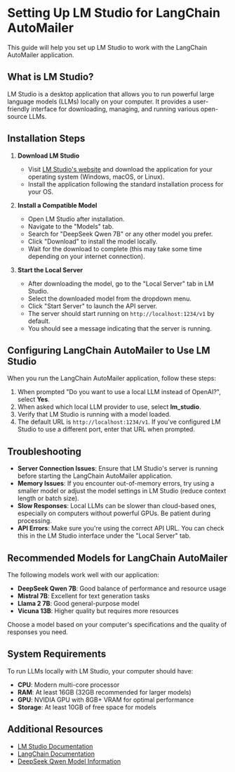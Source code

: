 # Setting Up LM Studio for LangChain AutoMailer

This guide will help you set up LM Studio to work with the LangChain AutoMailer application.

## What is LM Studio?

LM Studio is a desktop application that allows you to run powerful large language models (LLMs) locally on your computer. It provides a user-friendly interface for downloading, managing, and running various open-source LLMs.

## Installation Steps

1. **Download LM Studio**
   - Visit [LM Studio's website](https://lmstudio.ai/) and download the application for your operating system (Windows, macOS, or Linux).
   - Install the application following the standard installation process for your OS.

2. **Install a Compatible Model**
   - Open LM Studio after installation.
   - Navigate to the "Models" tab.
   - Search for "DeepSeek Qwen 7B" or any other model you prefer.
   - Click "Download" to install the model locally.
   - Wait for the download to complete (this may take some time depending on your internet connection).

3. **Start the Local Server**
   - After downloading the model, go to the "Local Server" tab in LM Studio.
   - Select the downloaded model from the dropdown menu.
   - Click "Start Server" to launch the API server.
   - The server should start running on `http://localhost:1234/v1` by default.
   - You should see a message indicating that the server is running.

## Configuring LangChain AutoMailer to Use LM Studio

When you run the LangChain AutoMailer application, follow these steps:

1. When prompted "Do you want to use a local LLM instead of OpenAI?", select **Yes**.
2. When asked which local LLM provider to use, select **lm_studio**.
3. Verify that LM Studio is running with a model loaded.
4. The default URL is `http://localhost:1234/v1`. If you've configured LM Studio to use a different port, enter that URL when prompted.

## Troubleshooting

- **Server Connection Issues**: Ensure that LM Studio's server is running before starting the LangChain AutoMailer application.
- **Memory Issues**: If you encounter out-of-memory errors, try using a smaller model or adjust the model settings in LM Studio (reduce context length or batch size).
- **Slow Responses**: Local LLMs can be slower than cloud-based ones, especially on computers without powerful GPUs. Be patient during processing.
- **API Errors**: Make sure you're using the correct API URL. You can check this in the LM Studio interface under the "Local Server" tab.

## Recommended Models for LangChain AutoMailer

The following models work well with our application:

- **DeepSeek Qwen 7B**: Good balance of performance and resource usage
- **Mistral 7B**: Excellent for text generation tasks
- **Llama 2 7B**: Good general-purpose model
- **Vicuna 13B**: Higher quality but requires more resources

Choose a model based on your computer's specifications and the quality of responses you need.

## System Requirements

To run LLMs locally with LM Studio, your computer should have:

- **CPU**: Modern multi-core processor
- **RAM**: At least 16GB (32GB recommended for larger models)
- **GPU**: NVIDIA GPU with 8GB+ VRAM for optimal performance
- **Storage**: At least 10GB of free space for models

## Additional Resources

- [LM Studio Documentation](https://lmstudio.ai/docs)
- [LangChain Documentation](https://python.langchain.com/docs/get_started/introduction)
- [DeepSeek Qwen Model Information](https://huggingface.co/deepseek-ai/deepseek-llm-7b-chat) 
